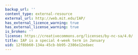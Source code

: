 ```yaml
---
backup_url: ''
content_type: external-resource
external_url: http://web.mit.edu/IAP/
has_external_licence_warning: true
has_external_license_warning: true
is_broken: ''
license: https://creativecommons.org/licenses/by-nc-sa/4.0/
title: IAP is a special 4-week term in January
uid: 12f8bb60-134a-45cb-bb95-2386e12edaec
---
```


